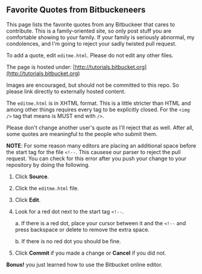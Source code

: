 Favorite Quotes from Bitbuckeneers
--------------------------------

This page lists the favorite quotes from any Bitbuckeer that cares to
contribute. This is a family-oriented site, so only post stuff you are
comfortable showing to your family. If your family is seriously abnormal, my
condolences, and I'm going to reject your sadly twisted pull request.

To add a quote, edit `editme.html`. Please do not edit any other files.

The page is hosted under:
[http://tutorials.bitbucket.org](http://tutorials.bitbucket.org)

Images are encouraged, but should not be committed to this repo. So please
link directly to externally hosted content.

The `editme.html` is in XHTML format. This is a little stricter than HTML and
among other things requires every tag to be explicitly closed. For the
`<img />` tag that means is MUST end with `/>`.

Please don't change another user's quote as I'll reject that as well. After
all, some quotes are meaningful to the people who submit them.

**NOTE**: For some reason many editors are placing an additional space before
the start tag for the file `<!--`. This causese our parser to reject the pull request.
You can check for this error after you push your change to your repository by doing 
the following. 

1. Click **Source**. 
2. Click the `editme.html` file.
3. Click **Edit**.
4. Look for a red dot next to the start tag `<!--`.

	a. If there is a red dot, place your cursor between it and the `<!--` and press backspace or delete 
	   to remove the extra space.
	   
	b. If there is no red dot you should be fine. 
	
5. Click **Commit** if you made a change or **Cancel** if you did not. 

**Bonus!** you just learned how to use the Bitbucket online editor.
